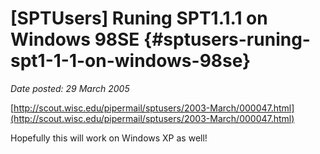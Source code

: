 # [SPTUsers] Runing SPT1.1.1 on Windows 98SE {#sptusers-runing-spt1-1-1-on-windows-98se}

_Date posted: 29 March 2005_

[http://scout.wisc.edu/pipermail/sptusers/2003-March/000047.html](http://scout.wisc.edu/pipermail/sptusers/2003-March/000047.html)

Hopefully this will work on Windows XP as well!